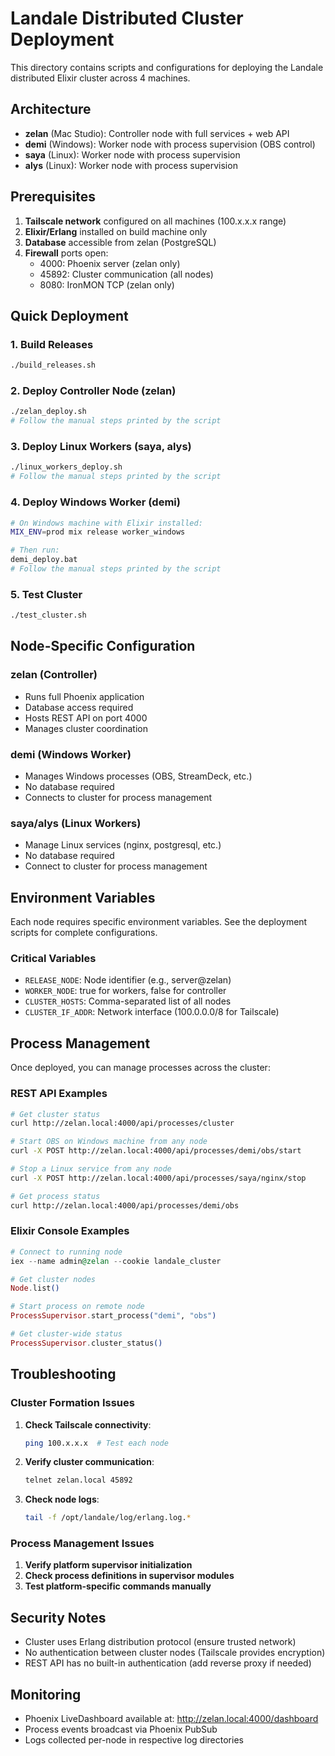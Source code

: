 # Landale Distributed Cluster Deployment

This directory contains scripts and configurations for deploying the Landale distributed Elixir cluster across 4 machines.

## Architecture

- **zelan** (Mac Studio): Controller node with full services + web API
- **demi** (Windows): Worker node with process supervision (OBS control)
- **saya** (Linux): Worker node with process supervision  
- **alys** (Linux): Worker node with process supervision

## Prerequisites

1. **Tailscale network** configured on all machines (100.x.x.x range)
2. **Elixir/Erlang** installed on build machine only
3. **Database** accessible from zelan (PostgreSQL)
4. **Firewall** ports open:
   - 4000: Phoenix server (zelan only)
   - 45892: Cluster communication (all nodes)
   - 8080: IronMON TCP (zelan only)

## Quick Deployment

### 1. Build Releases

```bash
./build_releases.sh
```

### 2. Deploy Controller Node (zelan)

```bash
./zelan_deploy.sh
# Follow the manual steps printed by the script
```

### 3. Deploy Linux Workers (saya, alys)

```bash
./linux_workers_deploy.sh
# Follow the manual steps printed by the script
```

### 4. Deploy Windows Worker (demi)

```bash
# On Windows machine with Elixir installed:
MIX_ENV=prod mix release worker_windows

# Then run:
demi_deploy.bat
# Follow the manual steps printed by the script
```

### 5. Test Cluster

```bash
./test_cluster.sh
```

## Node-Specific Configuration

### zelan (Controller)
- Runs full Phoenix application
- Database access required
- Hosts REST API on port 4000
- Manages cluster coordination

### demi (Windows Worker)
- Manages Windows processes (OBS, StreamDeck, etc.)
- No database required
- Connects to cluster for process management

### saya/alys (Linux Workers)
- Manage Linux services (nginx, postgresql, etc.)
- No database required
- Connect to cluster for process management

## Environment Variables

Each node requires specific environment variables. See the deployment scripts for complete configurations.

### Critical Variables

- `RELEASE_NODE`: Node identifier (e.g., server@zelan)
- `WORKER_NODE`: true for workers, false for controller
- `CLUSTER_HOSTS`: Comma-separated list of all nodes
- `CLUSTER_IF_ADDR`: Network interface (100.0.0.0/8 for Tailscale)

## Process Management

Once deployed, you can manage processes across the cluster:

### REST API Examples

```bash
# Get cluster status
curl http://zelan.local:4000/api/processes/cluster

# Start OBS on Windows machine from any node
curl -X POST http://zelan.local:4000/api/processes/demi/obs/start

# Stop a Linux service from any node  
curl -X POST http://zelan.local:4000/api/processes/saya/nginx/stop

# Get process status
curl http://zelan.local:4000/api/processes/demi/obs
```

### Elixir Console Examples

```elixir
# Connect to running node
iex --name admin@zelan --cookie landale_cluster

# Get cluster nodes
Node.list()

# Start process on remote node
ProcessSupervisor.start_process("demi", "obs")

# Get cluster-wide status
ProcessSupervisor.cluster_status()
```

## Troubleshooting

### Cluster Formation Issues

1. **Check Tailscale connectivity**:
   ```bash
   ping 100.x.x.x  # Test each node
   ```

2. **Verify cluster communication**:
   ```bash
   telnet zelan.local 45892
   ```

3. **Check node logs**:
   ```bash
   tail -f /opt/landale/log/erlang.log.*
   ```

### Process Management Issues

1. **Verify platform supervisor initialization**
2. **Check process definitions in supervisor modules**
3. **Test platform-specific commands manually**

## Security Notes

- Cluster uses Erlang distribution protocol (ensure trusted network)
- No authentication between cluster nodes (Tailscale provides encryption)
- REST API has no built-in authentication (add reverse proxy if needed)

## Monitoring

- Phoenix LiveDashboard available at: http://zelan.local:4000/dashboard
- Process events broadcast via Phoenix PubSub
- Logs collected per-node in respective log directories